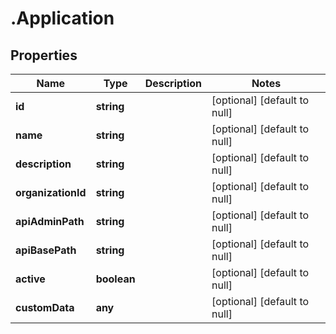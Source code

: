 # .Application

## Properties
Name | Type | Description | Notes
------------ | ------------- | ------------- | -------------
**id** | **string** |  | [optional] [default to null]
**name** | **string** |  | [optional] [default to null]
**description** | **string** |  | [optional] [default to null]
**organizationId** | **string** |  | [optional] [default to null]
**apiAdminPath** | **string** |  | [optional] [default to null]
**apiBasePath** | **string** |  | [optional] [default to null]
**active** | **boolean** |  | [optional] [default to null]
**customData** | **any** |  | [optional] [default to null]


